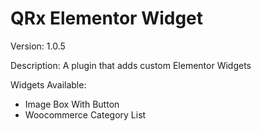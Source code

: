 # QRx Elementor Widget

Version: 1.0.5


Description: 
A plugin that adds custom Elementor Widgets

Widgets Available:
- Image Box With Button
- Woocommerce Category List
